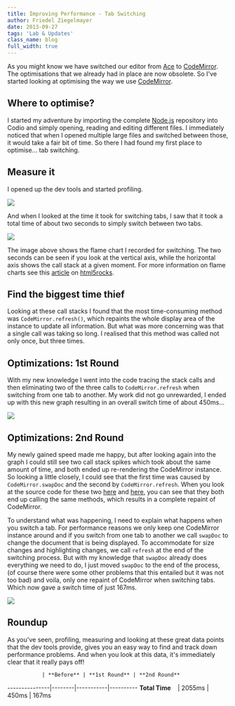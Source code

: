 ```yaml
---
title: Improving Performance - Tab Switching
author: Friedel Ziegelmayer
date: 2013-09-27
tags: 'Lab & Updates'
class_name: blog
full_width: true
---
```


As you might know we have switched our editor from [Ace] to [CodeMirror]. The optimisations that we already had in place are now obsolete. So I've started looking at optimising the way we use [CodeMirror].

## Where to optimise?

I started my adventure by importing the complete [Node.js] repository into Codio and simply opening, reading and editing different files. I immediately noticed that when I opened multiple large files and switched between those, it would take a fair bit of time. So there I had found my first place to optimise... tab switching.

## Measure it

I opened up the dev tools and started profiling.

![](/img/blog/flames-javascript-cpu-profile-running.png)

And when I looked at the time it took for switching tabs, I saw that it took a total time of about two seconds to simply switch between two tabs.

![](/img/blog/flames-graph-before.png)

The image above shows the flame chart I recorded for switching. The two seconds can be seen if you look at the vertical axis, while the horizontal axis shows the call stack at a given moment. For more information on flame charts see this [article] on [html5rocks].

## Find the biggest time thief

Looking at these call stacks I found that the most time-consuming method was `CodeMirror.refresh()`, which repaints the whole display area of the instance to update all information. But what was more concerning was that a single call was taking so long. I realised that this method was called not only once, but three times.


## Optimizations: 1st Round

With my new knowledge I went into the code tracing the stack calls and then eliminating two of the three calls to `CodeMirror.refresh` when switching from one tab to another. My work did not go unrewarded, I ended up with this new graph resulting in an overall switch time of about 450ms...

![](/img/blog/flames-graph-middle.png)

## Optimizations: 2nd Round

My newly gained speed made me happy, but after looking again into the graph I could still see two call stack spikes which took about the same amount of time, and both ended up re-rendering the CodeMirror instance. So looking a little closely, I could see that the first time was caused by `CodeMirror.swapDoc` and the second by `CodeMirror.refresh`. When you look at the source code for these two [here](https://github.com/marijnh/CodeMirror/blob/master/lib/codemirror.js#L3207) and [here](https://github.com/marijnh/CodeMirror/blob/master/lib/codemirror.js#L3199), you can see that they both end up calling the same methods, which results in a complete repaint of CodeMirror.

To understand what was happening, I need to explain what happens when you switch a tab. For performance reasons we only keep one CodeMirror instance around and if you switch from one tab to another we call `swapDoc` to change the document that is being displayed. To accommodate for size changes and highlighting changes, we call `refresh` at the end of the switching process. But with my knowledge that `swapDoc` already does everything we need to do, I just moved `swapDoc` to the end of the process, (of course there were some other problems that this entailed but it was not too bad) and voila, only one repaint of CodeMirror when switching tabs. Which now gave a switch time of just 167ms.

![](/img/blog/flames-graph-after.png)

## Roundup

As you've seen, profiling, measuring and looking at these great data points that the dev tools provide, gives you an easy way to find and track down performance problems. And when you look at this data, it's immediately clear that it really pays off!

               | **Before** | **1st Round** | **2nd Round**
---------------|--------|-----------|----------
**Total Time**&nbsp;&nbsp;&nbsp; | 2055ms | 450ms     | 167ms



[Ace]: http://ace.c9.io
[CodeMirror]: http://codemirror.net
[Node.js]: http://nodejs.org
[article]: http://www.html5rocks.com/en/tutorials/developertools/revolutions2013/#toc-flame-chart
[html5rocks]: http://www.html5rocks.com